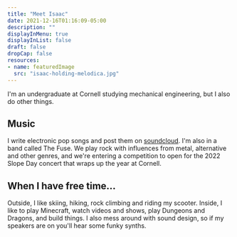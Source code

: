 ```yaml
---
title: "Meet Isaac"
date: 2021-12-16T01:16:09-05:00
description: ""
displayInMenu: true
displayInList: false
draft: false
dropCap: false
resources:
- name: featuredImage
  src: "isaac-holding-melodica.jpg"
---
```


I'm an undergraduate at Cornell studying mechanical engineering, but I also do other things.

## Music
I write electronic pop songs and post them on [soundcloud](https://soundcloud.com/isaacnewcomb). I'm also in a band called The Fuse. We play rock with influences from metal, alternative and other genres, and we're entering a competition to open for the 2022 Slope Day concert that wraps up the year at Cornell.

## When I have free time...
Outside, I like skiing, hiking, rock climbing and riding my scooter. Inside, I like to play Minecraft, watch videos and shows, play Dungeons and Dragons, and build things. I also mess around with sound design, so if my speakers are on you'll hear some funky synths.